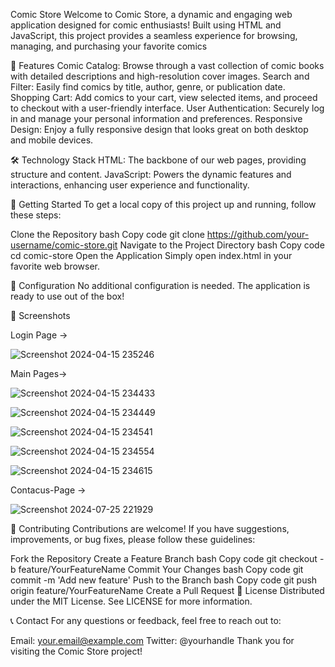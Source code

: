 Comic Store
Welcome to Comic Store, a dynamic and engaging web application designed for comic enthusiasts! Built using HTML and JavaScript, this project provides a seamless experience for browsing, managing, and purchasing your favorite comics

🚀 Features
Comic Catalog: Browse through a vast collection of comic books with detailed descriptions and high-resolution cover images.
Search and Filter: Easily find comics by title, author, genre, or publication date.
Shopping Cart: Add comics to your cart, view selected items, and proceed to checkout with a user-friendly interface.
User Authentication: Securely log in and manage your personal information and preferences.
Responsive Design: Enjoy a fully responsive design that looks great on both desktop and mobile devices.

🛠 Technology Stack
HTML: The backbone of our web pages, providing structure and content.
JavaScript: Powers the dynamic features and interactions, enhancing user experience and functionality.

📂 Getting Started
To get a local copy of this project up and running, follow these steps:

Clone the Repository
bash
Copy code
git clone https://github.com/your-username/comic-store.git
Navigate to the Project Directory
bash
Copy code
cd comic-store
Open the Application
Simply open index.html in your favorite web browser.

🔧 Configuration
No additional configuration is needed. The application is ready to use out of the box!

🎨 Screenshots



Login Page ->










![Screenshot 2024-04-15 235246](https://github.com/user-attachments/assets/b588f9a8-aab9-4997-8d9c-943ca85d75a5)










Main Pages->



![Screenshot 2024-04-15 234433](https://github.com/user-attachments/assets/ccf7325d-e58b-4aac-a13e-a7e5b0fd1d40)














![Screenshot 2024-04-15 234449](https://github.com/user-attachments/assets/b7e730ac-8ed9-4548-974b-b01b3b298bf1)














![Screenshot 2024-04-15 234541](https://github.com/user-attachments/assets/8cfc5416-98d5-4db9-80af-ba7687f33cdc)











![Screenshot 2024-04-15 234554](https://github.com/user-attachments/assets/786c6975-4456-466e-8de0-cba443361079)













![Screenshot 2024-04-15 234615](https://github.com/user-attachments/assets/d31d971f-926e-43ed-82e1-f5716f478ed6)










Contacus-Page ->









![Screenshot 2024-07-25 221929](https://github.com/user-attachments/assets/d1f2a0ff-e81e-4059-9854-c63cc548f2ef)
















🤝 Contributing
Contributions are welcome! If you have suggestions, improvements, or bug fixes, please follow these guidelines:

Fork the Repository
Create a Feature Branch
bash
Copy code
git checkout -b feature/YourFeatureName
Commit Your Changes
bash
Copy code
git commit -m 'Add new feature'
Push to the Branch
bash
Copy code
git push origin feature/YourFeatureName
Create a Pull Request
📜 License
Distributed under the MIT License. See LICENSE for more information.

📞 Contact
For any questions or feedback, feel free to reach out to:

Email: your.email@example.com
Twitter: @yourhandle
Thank you for visiting the Comic Store project!
